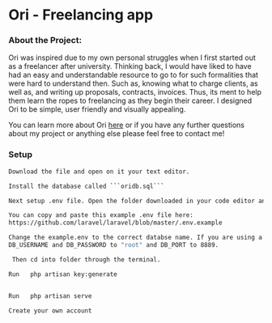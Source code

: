 
# Ori - Freelancing app

### About the Project: 
Ori was inspired due to my own personal struggles when I first started out as a freelancer after university. 
Thinking back, I would have liked to have had an easy and understandable resource to go to for such formalities that were hard 
to understand then. Such as, knowing what to charge clients, as well as, and writing up proposals, contracts, invoices.
Thus, its ment to help them learn the ropes to freelancing as they begin their career. I designed Ori to be simple, user friendly and visually appealing. 

You can learn more about Ori [here](https://sabrina53.github.io/oriPromoSite/) 
or if you have any further questions about my project or anything else please feel free to contact me! 


### Setup
```bash
Download the file and open on it your text editor. 
```
```bash
Install the database called ```oridb.sql```
```
```bash
Next setup .env file. Open the folder downloaded in your code editor and create a new file.

You can copy and paste this example .env file here: 
https://github.com/laravel/laravel/blob/master/.env.example

Change the example.env to the correct databse name. If you are using a mac, then should also change the 
DB_USERNAME and DB_PASSWORD to "root" and DB_PORT to 8889.

```
```bash
 Then cd into folder through the terminal.
```

```bash
Run   php artisan key:generate
```

```bash

Run   php artisan serve 
```
```bash
Create your own account
```


